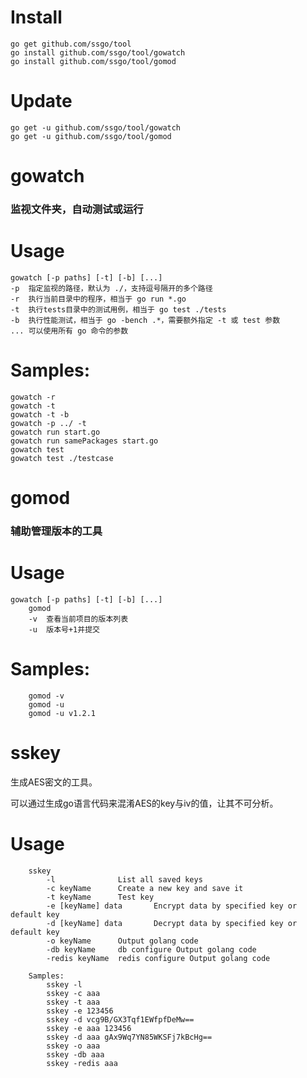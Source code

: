 
# Install

```shell
go get github.com/ssgo/tool
go install github.com/ssgo/tool/gowatch
go install github.com/ssgo/tool/gomod
```

# Update

```shell
go get -u github.com/ssgo/tool/gowatch
go get -u github.com/ssgo/tool/gomod
```


# gowatch

### 监视文件夹，自动测试或运行

# Usage

```shell
gowatch [-p paths] [-t] [-b] [...]
-p	指定监视的路径，默认为 ./，支持逗号隔开的多个路径
-r	执行当前目录中的程序，相当于 go run *.go
-t	执行tests目录中的测试用例，相当于 go test ./tests
-b	执行性能测试，相当于 go -bench .*，需要额外指定 -t 或 test 参数
...	可以使用所有 go 命令的参数
```

# Samples:

```shell
gowatch -r
gowatch -t
gowatch -t -b
gowatch -p ../ -t
gowatch run start.go
gowatch run samePackages start.go
gowatch test
gowatch test ./testcase
```

# gomod

### 辅助管理版本的工具

# Usage

```shell
gowatch [-p paths] [-t] [-b] [...]
	gomod
	-v	查看当前项目的版本列表
	-u	版本号+1并提交
```

# Samples:

```shell
	gomod -v
	gomod -u
	gomod -u v1.2.1
```

# sskey

生成AES密文的工具。

可以通过生成go语言代码来混淆AES的key与iv的值，让其不可分析。

# Usage
```shell
    sskey
        -l              List all saved keys
        -c keyName      Create a new key and save it
        -t keyName      Test key
        -e [keyName] data       Encrypt data by specified key or default key
        -d [keyName] data       Decrypt data by specified key or default key
        -o keyName      Output golang code
        -db keyName     db configure Output golang code
        -redis keyName  redis configure Output golang code
        
    Samples:
        sskey -l
        sskey -c aaa
        sskey -t aaa
        sskey -e 123456
        sskey -d vcg9B/GX3Tqf1EWfpfDeMw==
        sskey -e aaa 123456
        sskey -d aaa gAx9Wq7YN85WKSFj7kBcHg==
        sskey -o aaa
        sskey -db aaa
        sskey -redis aaa    
```